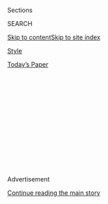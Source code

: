 <div id="app">

<div>

<div>

<div>

<div class="NYTAppHideMasthead css-1q2w90k e1suatyy0">

<div class="section css-ui9rw0 e1suatyy2">

<div class="css-eph4ug er09x8g0">

<div class="css-6n7j50">

</div>

<span class="css-1dv1kvn">Sections</span>

<div class="css-10488qs">

<span class="css-1dv1kvn">SEARCH</span>

</div>

[Skip to content](#site-content)[Skip to site
index](#site-index)

</div>

<div id="masthead-section-label" class="css-1wr3we4 eaxe0e00">

[Style](https://www.nytimes3xbfgragh.onion/section/style)

</div>

<div class="css-10698na e1huz5gh0">

</div>

</div>

<div id="masthead-bar-one" class="section hasLinks css-15hmgas e1csuq9d3">

<div class="css-uqyvli e1csuq9d0">

</div>

<div class="css-1uqjmks e1csuq9d1">

</div>

<div class="css-9e9ivx">

[](https://myaccount.nytimes3xbfgragh.onion/auth/login?response_type=cookie&client_id=vi)

</div>

<div class="css-1bvtpon e1csuq9d2">

[Today’s
Paper](https://www.nytimes3xbfgragh.onion/section/todayspaper)

</div>

</div>

</div>

</div>

<div data-aria-hidden="false">

<div id="site-content" data-role="main">

<div>

<div class="css-1aor85t" style="opacity:0.000000001;z-index:-1;visibility:hidden">

<div class="css-1hqnpie">

<div class="css-epjblv">

<span class="css-17xtcya">[Style](/section/style)</span><span class="css-x15j1o">|</span><span class="css-fwqvlz">From
Long-Distance Running to Long-Distance
Love</span>

</div>

<div class="css-k008qs">

<div class="css-1iwv8en">

<span class="css-18z7m18"></span>

<div>

</div>

</div>

<span class="css-1n6z4y">https://nyti.ms/332WpYK</span>

<div class="css-1705lsu">

<div class="css-4xjgmj">

<div class="css-4skfbu" data-role="toolbar" data-aria-label="Social Media Share buttons, Save button, and Comments Panel with current comment count" data-testid="share-tools">

  - 
  - 
  - 
  - 
    
    <div class="css-6n7j50">
    
    </div>

  - 

</div>

</div>

</div>

</div>

</div>

</div>

<div class="css-13pd83m">

</div>

<div id="top-wrapper" class="css-1sy8kpn">

<div id="top-slug" class="css-l9onyx">

Advertisement

</div>

[Continue reading the main
story](#after-top)

<div class="ad top-wrapper" style="text-align:center;height:100%;display:block;min-height:250px">

<div id="top" class="place-ad" data-position="top" data-size-key="top">

</div>

</div>

<div id="after-top">

</div>

</div>

<div>

<div id="sponsor-wrapper" class="css-1hyfx7x">

<div id="sponsor-slug" class="css-19vbshk">

Supported by

</div>

[Continue reading the main
story](#after-sponsor)

<div id="sponsor" class="ad sponsor-wrapper" style="text-align:center;height:100%;display:block">

</div>

<div id="after-sponsor">

</div>

</div>

<div class="css-186x18t">

mini-vows

</div>

<div class="css-1vkm6nb ehdk2mb0">

# From Long-Distance Running to Long-Distance Love

</div>

Anthony Tran and Sean Theriault, who met while training for the Boston
Marathon in 2002, haven’t stopped running together
since.

<div class="css-79elbk" data-testid="photoviewer-wrapper">

<div class="css-z3e15g" data-testid="photoviewer-wrapper-hidden">

</div>

<div class="css-1a48zt4 ehw59r15" data-testid="photoviewer-children">

![<span class="css-cnj6d5 e1z0qqy90" itemprop="copyrightHolder"><span class="css-1ly73wi e1tej78p0">Credit...</span><span><span>Monica
Perales</span></span></span>](https://static01.graylady3jvrrxbe.onion/images/2020/09/06/style/06TranTheriault/oakImage-1599052192026-articleLarge.jpg?quality=75&auto=webp&disable=upscale)

</div>

</div>

<div class="css-18e8msd">

<div class="css-vp77d3 epjyd6m0">

<div class="css-hus3qt ey68jwv0" data-aria-hidden="true">

[![Gabe
Cohn](https://static01.graylady3jvrrxbe.onion/images/2019/08/01/reader-center/author-gabe-cohn/author-gabe-cohn-thumbLarge.png
"Gabe Cohn")](https://www.nytimes3xbfgragh.onion/by/gabe-cohn)

</div>

<div class="css-1baulvz">

By [<span class="css-1baulvz last-byline" itemprop="name">Gabe
Cohn</span>](https://www.nytimes3xbfgragh.onion/by/gabe-cohn)

</div>

</div>

  - 
    
    <div class="css-ld3wwf e16638kd2">
    
    Published Sept. 4, 2020Updated Sept. 7,
    2020
    
    </div>

  - 
    
    <div class="css-4xjgmj">
    
    <div class="css-pvvomx" data-role="toolbar" data-aria-label="Social Media Share buttons, Save button, and Comments Panel with current comment count" data-testid="share-tools">
    
      - 
      - 
      - 
      - 
        
        <div class="css-6n7j50">
        
        </div>
    
      - 
    
    </div>
    
    </div>

</div>

</div>

<div class="section meteredContent css-1r7ky0e" name="articleBody" itemprop="articleBody">

<div class="css-1fanzo5 StoryBodyCompanionColumn">

<div class="css-53u6y8">

Anthony Bristol Tran likes to imagine how he might have met Sean Michael
Theriault. His alternate version tells of a kinetic encounter: Dr. Tran,
a serious runner, sees a dashing, hazel-eyed man go past him during a
marathon. Their eyes catch. A gaze is held just a moment too long. And
then, just like that, those hazels disappear up the track.

“A little white boy passing me and I try to catch up with him because
he’s cute,” Dr. Tran said. “Isn’t that more exciting than the real
story?”

Perhaps. But it isn’t too far off.

It’s true that Dr. Tran (left), 54, a neurodiagnostician at Metropolitan
Neurology Group in Houston, and Mr. Theriault, 48, a government
professor at the University of Texas at Austin, were connected by
running — though their meeting didn’t really happen mid-stride.

The year was 2002. Dr. Tran was preparing to run the Boston Marathon. He
was nervous.

“Anthony was anxious about the logistics of the start line and the
course and stuff like that,” Mr. Theriault recalled. “And so a mutual
friend suggested that he get in touch with me.”

</div>

</div>

<div class="css-1fanzo5 StoryBodyCompanionColumn">

<div class="css-53u6y8">

Mr. Theriault had run the marathon some years before. He suggested to
Dr. Tran that they spend a weekend training together. Mr. Theriault
lived in Austin; Dr. Tran lived in Houston, about a 2-hour-45-minute
drive away. Dr. Tran accepted, and showed up on Mr. Theriault’s
doorstep.

They spent that weekend running, Mr. Theriault offering Dr. Tran advice
on getting through the Boston Marathon.

There were elevated heart rates during their training weekend — not just
from running.

“As soon as I saw Anthony, I was smitten,” Mr. Theriault said.

But that weekend, the sport was the focus.

“Anthony got back in his car on Sunday afternoon and I didn’t know if
I’d ever seen him again,” Mr. Theriault said.

</div>

</div>

<div class="css-1fanzo5 StoryBodyCompanionColumn">

<div class="css-53u6y8">

Dr. Tran went on to run the Boston Marathon. They kept in touch. A
decision was made: They would try long
distance.

</div>

</div>

<div class="css-79elbk" data-testid="photoviewer-wrapper">

<div class="css-z3e15g" data-testid="photoviewer-wrapper-hidden">

</div>

<div class="css-1a48zt4 ehw59r15" data-testid="photoviewer-children">

![<span class="css-cnj6d5 e1z0qqy90" itemprop="copyrightHolder"><span class="css-1ly73wi e1tej78p0">Credit...</span><span>Monica
Perales</span></span>](https://static01.graylady3jvrrxbe.onion/images/2020/09/02/style/06TranTheriault2/oakImage-1599052221790-articleLarge.jpg?quality=75&auto=webp&disable=upscale)

</div>

</div>

<div class="css-1fanzo5 StoryBodyCompanionColumn">

<div class="css-53u6y8">

For years after, Mr. Theriault and Dr. Tran stuck to a schedule: four
nights together, three nights apart. The structure, they agreed, gave
them time to pursue their professional goals when they were apart and to
focus on their relationship when they were together. It also came in
handy when they clashed, giving them time to recalibrate.

“By the next time we see each other again, whatever was driving us nuts
from three days before is gone,” Mr. Theriault said.

Dr. Tran proposed in 2005. They started wearing rings. They continued
their long-distance setup. When, in 2015, a Supreme Court ruling [made
same-sex marriage a right
nationwide](https://www.nytimes3xbfgragh.onion/2015/06/27/us/supreme-court-same-sex-marriage.html),
they declined to get legally married.

Things changed this year. The pandemic forced a moratorium on their
long-distance setup. Dr. Tran’s father died of the coronavirus in June.
In July, his brother got the virus and spent time in the hospital. Dr.
Tran, in his work as a clinician, saw patients plugged into ventilators.
He worried about hospital visitation policies if he or Mr. Theriault got
seriously ill.

When he raised the idea of getting legally married over dinner with Mr.
Theriault, it was an easy sell: Mr. Theriault had the same thought that
morning, during a run. They made a decision quickly. (Mr. Theriault:
“The conversation was the equivalent of, ‘Hey, should we have this
bottle of cab or this bottle of syrah?”)

</div>

</div>

<div class="css-1fanzo5 StoryBodyCompanionColumn">

<div class="css-53u6y8">

Mr. Theriault and Dr. Tran were married Aug. 29 at River Oaks Park in
Houston. The wedding was officiated by Kathleen Hawk, a friend of the
couple who became a Universal Life minister for the occasion.

The next morning, Mr. Theriault and Dr. Tran laced up their shoes and
headed out of the house to run. When they travel together, they run with
each other — they’ve run half-marathons in some 80 countries — but when
they’re in Texas, they prefer solo runs.

“We start out at about the same time,” Dr. Tran said. “And then he heads
north, and I head south.”

</div>

</div>

</div>

<div>

</div>

<div>

</div>

<div>

</div>

<div>

<div id="bottom-wrapper" class="css-1ede5it">

<div id="bottom-slug" class="css-l9onyx">

Advertisement

</div>

[Continue reading the main
story](#after-bottom)

<div id="bottom" class="ad bottom-wrapper" style="text-align:center;height:100%;display:block;min-height:90px">

</div>

<div id="after-bottom">

</div>

</div>

</div>

</div>

</div>

## Site Index

<div>

</div>

## Site Information Navigation

  - [© <span>2020</span> <span>The New York Times
    Company</span>](https://help.nytimes3xbfgragh.onion/hc/en-us/articles/115014792127-Copyright-notice)

<!-- end list -->

  - [NYTCo](https://www.nytco.com/)
  - [Contact
    Us](https://help.nytimes3xbfgragh.onion/hc/en-us/articles/115015385887-Contact-Us)
  - [Work with us](https://www.nytco.com/careers/)
  - [Advertise](https://nytmediakit.com/)
  - [T Brand Studio](http://www.tbrandstudio.com/)
  - [Your Ad
    Choices](https://www.nytimes3xbfgragh.onion/privacy/cookie-policy#how-do-i-manage-trackers)
  - [Privacy](https://www.nytimes3xbfgragh.onion/privacy)
  - [Terms of
    Service](https://help.nytimes3xbfgragh.onion/hc/en-us/articles/115014893428-Terms-of-service)
  - [Terms of
    Sale](https://help.nytimes3xbfgragh.onion/hc/en-us/articles/115014893968-Terms-of-sale)
  - [Site
    Map](https://spiderbites.nytimes3xbfgragh.onion)
  - [Help](https://help.nytimes3xbfgragh.onion/hc/en-us)
  - [Subscriptions](https://www.nytimes3xbfgragh.onion/subscription?campaignId=37WXW)

</div>

</div>

</div>

</div>
